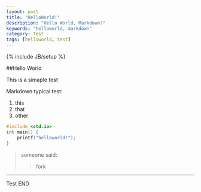 ```yaml
---
layout: post
title: "HelloWorld!"
description: "Hello World, Markdown!"
keywords: "helloworld, markdown"
category: Test
tags: [helloworld, test]
---
```

{% include JB/setup %}

##Hello World

This is a simaple test

Markdown typical test:

1. this
2. that
3. other

```c
#include <std.io>
int main() {
	printf("helloworld!");
}
```
>	someone said:
>	>	fork



-------------------------------

Test END


